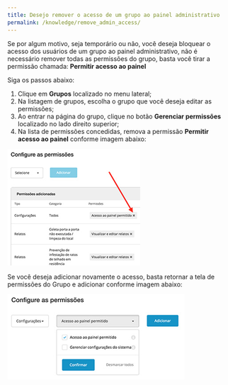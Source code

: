```yaml
---
title: Desejo remover o acesso de um grupo ao painel administrativo
permalink: /knowledge/remove_admin_access/
---
```


Se por algum motivo, seja temporário ou não, você deseja bloquear o acesso dos usuários de um grupo ao painel administrativo, não é necessário remover todas as permissões do grupo, basta você tirar a permissão chamada: **Permitir acesso ao painel**

Siga os passos abaixo:

  1. Clique em **Grupos** localizado no menu lateral;
  2. Na listagem de grupos, escolha o grupo que você deseja editar as permissões;
  3. Ao entrar na página do grupo, clique no botão **Gerenciar permissões** localizado no lado direito superior;
  4. Na lista de permissões concedidas, remova a permissão **Permitir acesso ao painel** conforme imagem abaixo:

![removendo-permissao](/img/zup-removendo-permissao.jpg)

Se você deseja adicionar novamente o acesso, basta retornar a tela de permissões do Grupo e adicionar conforme imagem abaixo:

![adicionando-permissao](/img/zup-adicionar-permissao.jpg)
